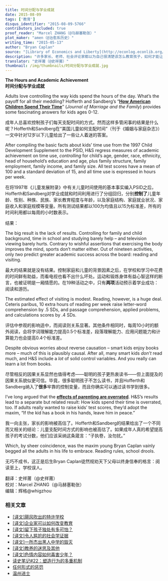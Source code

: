 ```yaml
---
title: 时间分配与学业成就
date: 2015-08-09
tags: ['教育']
disqus_identifier: "2015-08-09-5766"
contributors_included: true
proof_reader: "Marcel ZHANG（@马赫塞勒张）"
plot_maker: "amen（@治愈系历史）"
writing_time: "2015-05-13"
author: "Bryan Caplan"
source: "[Library of Economics and Liberty](http://econlog.econlib.org/archives/2015/05/the_hours_acade.html)"
description: "许多家长、老师、社会评论家都以为自己很清楚该怎么教育孩子，如何才能让孩子更好的成长，或者如一些家长所追求的：如何让孩子提高学习成绩，人人都有很多看法，往往还很自信，似乎道理显白得根本没必要解释，本文介绍的一项研究，或许会让他们大跌眼镜。"
translator: "史祥莆（@史祥莆）"
thumbnail: /img/thumbnails/时间分配与学业成就.jpg
---
```


**The Hours and Academic Achievement**  
**时间分配与学业成就**

Adults love controlling the way kids spend the hours of the day. What’s the payoff for all their meddling? Hofferth and Sandberg’s “[**How American Children Spend Their Time**](http://deepblue.lib.umich.edu/bitstream/handle/2027.42/73393/j.1741-3737.2001.00295?sequence=1)” (*Journal of Marriage and the Family*) provides some fascinating answers for kids ages 0-12.

成年人总喜欢控制孩子们每天支配时间的方式。然而这样多管闲事的结果是什么呢？Hofferth和Sandberg在“美国儿童如何支配时间”（刊于《婚姻与家庭杂志》）一文中针对12岁以下儿童给出了一些让人着迷的答案。

After compiling the basic facts about kids’ time use from the 1997 Child Development Supplement to the PSID, H&S regress measures of academic achievement on time use, *controlling* for child’s age, gender, race, ethnicity, head of household’s education and age, plus family structure, family employment, family income, and family size. All test scores have a mean of 100 and a standard deviation of 15, and all time use is expressed in hours per week.

在将1997年《儿童发展附录》中有关儿童时间使用的基本事实编入PSID之后，Hofferth和Sandberg对学业成就和时间利用进行了分组回归，分别**控制了**儿童年龄、性别、种族、民族、家长教育程度与年龄，以及家庭结构、家庭就业状况、家庭收入和家庭规模等变量。所有测试结果都以100为均值且以15为标准差，所有的时间利用都以每周的小时数表示。

结果：

The big result is the lack of results. Controlling for family and child background, time in school and studying barely help – and television viewing barely hurts. Contrary to wishful assertions that exercising the body improves the mind, sports don’t matter either. Out of nineteen activities, only *two* predict greater academic success across the board: reading and visiting.

最大的结果就是没有结果。控制家庭和儿童的背景因素之后，在学校和学习中花费的时间鲜有助益，而看电视也看不出什么坏处。运动和锻炼身体有益心智这样的断言，也被证明是一厢情愿的。在19种活动之中，只有**两项**活动预示着学业成功：阅读和游历。

The estimated effect of visiting is modest. Reading, however, is a huge deal. Ceteris paribus, 10 extra hours of reading per week raise letter-word comprehension by .5 SDs, and passage comprehension, applied problems, and calculations scores by .4 SDs.

评估中参观的影响适中，而阅读则关系显著。其他条件相同时，每周10小时的额外阅读，会将字词理解能力提高0.5个标准差，段落理解能力、应用问题能力和计算能力也会提高0.4个标准差。

Despite obvious worries about reverse causation – smart kids enjoy books more – much of this is plausibly causal. After all, many smart kids *don’t* read much, and H&S include a *lot* of solid control variables. And you really can learn a lot from books.

尽管相反的因果关系显然也值得考虑——聪明的孩子更热衷读书——但上面提及的因果关系貌似更可信。毕竟，很多聪明孩子不怎么读书，并且Hofferth和Sandberg纳入了**很多**牢靠的控制变量，而且你确实可以通过读书学到很多。

I’ve long argued that the [**effects of parenting are overrated**](http://www.amazon.com/gp/product/046501867X?ie=UTF8&tag=bryacaplwebp-20&linkCode=as2&camp=1789&creative=9325&creativeASIN=046501867X). H&S’s results lead to a separate but related result: How kids spend their time is overrated, too. If adults really wanted to raise kids’ test scores, they’d adopt the maxim, “If the kid has a book in his hands, leave him in peace.”

我一向主张，家长的影响被高估了。Hofferth和Sandberg的结果给出了一个不同而又相关的结论：儿童支配时间方式的影响也被高估了。如果成年人真的希望提高孩子的考试分数，他们应该采纳这条箴言：“子执卷，汝勿扰。”

Which, by sheer coincidence, was the maxim young Bryan Caplan vainly begged all the adults in his life to embrace. Reading rules, school drools.

无巧不成书，这正是后生Bryan Caplan徒然规劝天下父母以终身信奉的格言：阅读至上，学校误人。


翻译：史祥莆（@史祥莆）  
校对：Marcel ZHANG（@马赫塞勒张）  
编辑：辉格@whigzhou

### 相关文章

* [[译文]飓风吹出的特许学校](https://headsalon.org/archives/7547.html "[译文]飓风吹出的特许学校")
* [[译文]企业家可以如何改变教育](https://headsalon.org/archives/7525.html "[译文]企业家可以如何改变教育")
* [[译文]留下孩子独处有多可怕？](https://headsalon.org/archives/7513.html "[译文]留下孩子独处有多可怕？")
* [[译文]令人尴尬的社会学证据](https://headsalon.org/archives/7481.html "[译文]令人尴尬的社会学证据")
* [[译文]一所杰出黑人中学的毁灭](https://headsalon.org/archives/7478.html "[译文]一所杰出黑人中学的毁灭")
* [[译文]教养的迷思及其他](https://headsalon.org/archives/7476.html "[译文]教养的迷思及其他")
* [[译文]色情内容如何毒害少年？](https://headsalon.org/archives/7470.html "[译文]色情内容如何毒害少年？")
* [读史笔记#22：塑造行为的多重机制](https://headsalon.org/archives/7463.html "读史笔记#22：塑造行为的多重机制")
* [任何形式的惩罚](https://headsalon.org/archives/7774.html "任何形式的惩罚")
* [温州进士](https://headsalon.org/archives/7595.html "温州进士")
